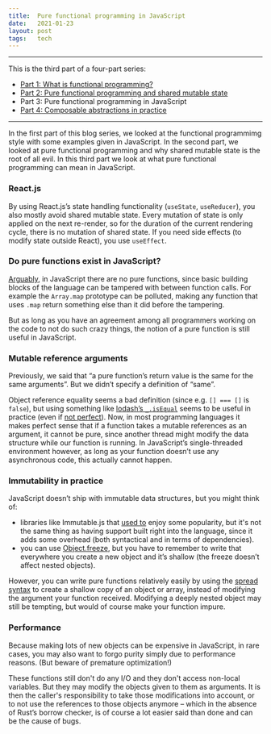 ```yaml
---
title:  Pure functional programming in JavaScript
date:   2021-01-23
layout: post
tags:   tech
---
```


---

This is the third part of a four-part series:

- [Part 1: What is functional programming?](/blog/2021/01/23/functional-programming.html)
- [Part 2: Pure functional programming and shared mutable state](/blog/2021/01/23/pure-functional-programming-and-shared-mutable-state.html)
- Part 3: Pure functional programming in JavaScript
- [Part 4: Composable abstractions in practice](/blog/2021/09/11/composable-abstractions.html)

---

In the first part of this blog series, we looked at the functional programmimg style with some examples given in JavaScript. In the second part, we looked at pure functional programming and why shared mutable state is the root of all evil. In this third part we look at what pure functional programming can mean in JavaScript.


### React.js

By using React.js’s state handling functionality (`useState`, `useReducer`), you also mostly avoid shared mutable state. Every mutation of state is only applied on the next re-render, so for the duration of the current rendering cycle, there is no mutation of shared state. If you need side effects (to modify state outside React), you use `useEffect`.


### Do pure functions exist in JavaScript?

[Arguably](https://hackernoon.com/do-pure-functions-exist-in-javascript-b128ed5f0ed2), in JavaScript there are no pure functions, since basic building blocks of the language can be tampered with between function calls. For example the `Array.map` prototype can be polluted, making any function that uses `.map` return something else than it did before the tampering.

But as long as you have an agreement among all programmers working on the code to not do such crazy things, the notion of a pure function is still useful in JavaScript.

### Mutable reference arguments

Previously, we said that “a pure function’s return value is the same for the same arguments”. But we didn’t specify a definition of “same”.

Object reference equality seems a bad definition (since e.g. `[] === []` is `false`), but using something like [lodash’s `_.isEqual`](https://lodash.com/docs/4.17.15#isEqual) seems to be useful in practice (even if [not perfect](https://stackoverflow.com/questions/65872468/is-this-javascript-function-taking-a-mutable-reference-argument-a-pure-functio)). Now, in most programming languages it makes perfect sense that if a function takes a mutable references as an argument, it cannot be pure, since another thread might modify the data structure while our function is running. In JavaScript’s single-threaded environment however, as long as your function doesn’t use any asynchronous code, this actually cannot happen.


### Immutability in practice

JavaScript doesn’t ship with immutable data structures, but you might think of:

- libraries like Immutable.js that [used to](https://github.com/immutable-js/immutable-js/issues/1689) enjoy some popularity, but it's not the same thing as having support built right into the language, since it adds some overhead (both syntactical and in terms of dependencies).
- you can use [Object.freeze](https://developer.mozilla.org/en-US/docs/Web/JavaScript/Reference/Global_Objects/Object/freeze), but you have to remember to write that everywhere you create a new object and it’s shallow (the freeze doesn’t affect nested objects).

However, you can write pure functions relatively easily by using the [spread syntax](https://developer.mozilla.org/en-US/docs/Web/JavaScript/Reference/Operators/Spread_syntax) to create a shallow copy of an object or array, instead of modifying the argument your function received. Modifying a deeply nested object may still be tempting, but would of course make your function impure.


### Performance

Because making lots of new objects can be expensive in JavaScript, in rare cases, you may also want to forgo purity simply due to performance reasons. (But beware of premature optimization!)

These functions still don't do any I/O and they don't access non-local variables. But they may modify the objects given to them as arguments. It is then the caller's responsibility to take those modifications into account, or to not use the references to those objects anymore – which in the absence of Rust’s borrow checker, is of course a lot easier said than done and can be the cause of bugs.
